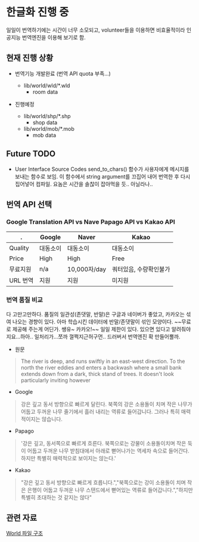 # 한글화 진행 중

일일이 번역하기에는 시간이 너무 소모되고, volunteer들을 이용하면 비효율적이라 인공지능 번역엔진을 이용해 보기로 함.

## 현재 진행 상황

- 번역기능 개발완료 (번역 API quota 부족...)
  - lib/world/wld/\*.wld
    - room data

- 진행예정
  - lib/world/shp/\*.shp
    - shop data
  - lib/world/mob/\*.mob
    - mob data

## Future TODO
- User Interface Source Codes
send_to_chars() 함수가 사용자에게 메시지를 보내는 함수로 보임.
이 함수에서 string argument를 끄집어 내어 번역한 후 다시 집어넣어 컴파일.
요놈은 시간을 솔찮이 잡아먹을 듯.. 아닐라나..

## 번역 API 선택

### Google Translation API vs Nave Papago API vs Kakao API

. | Google | Naver | Kakao
----|------- | ------|------
Quality | 대동소이 | 대동소이 | 대동소이
Price | High  | High | Free
무료지원 | n/a  | 10,000자/day | 쿼터있음, 수량확인불가 
URL 번역 | 지원 | 지원 | 미지원


### 번역 품질 비교

다 고만고만하다. 품질의 일관성(존댓말, 반말)은 구글과 네이버가 좋았고, 카카오는 섞여 나오는 경향이 있다. 아마 학습시킨 데이터에 반말/존댓말이 섞인 모양이다. ~~무료로 제공해 주는게 어딘가. 쌩유~ 카카오!~~ 일일 제한이 있다. 있으면 있다고 알려줘야지요...하아.. 일처리가...쪼까 껄쩍지근허구먼.. 드러버서 번역엔진 확 만들어뿔까.

- 원문 

> The river is deep, and runs swiftly in an east-west direction.  To the north the river eddies and enters a backwash where a small bank extends down from a dark, thick stand of trees.  It doesn't look particularly inviting however

- Google
> 강은 깊고 동서 방향으로 빠르게 달린다. 북쪽의 강은 소용돌이 치며 작은 나무가 어둡고 두꺼운 나무 줄기에서 흘러 내리는 역류로 들어갑니다. 그러나 특히 매력적이지는 않습니다.

- Papago

> '강은 깊고, 동서쪽으로 빠르게 흐른다. 북쪽으로는 강물이 소용돌이치며 작은 둑이 어둡고 두꺼운 나무 받침대에서 아래로 뻗어나가는 역세차 속으로 들어간다. 하지만 특별히 매력적으로 보이지는 않는다.'

- Kakao

> "강은 깊고 동서 방향으로 빠르게 흐릅니다.","북쪽으로는 강이 소용돌이 치며 작은 은행이 어둡고 두꺼운 나무 스탠드에서 뻗어있는 역류로 들어갑니다.","하지만 특별히 초대하는 것 같지는 않다"





## 관련 자료

[World 파일 구조](https://www.circlemud.org/cdp/building/building-3.html)





